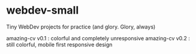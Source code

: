 # webdev-small
Tiny WebDev projects for practice (and glory. Glory, always)

amazing-cv v0.1 : colorful and completely unresponsive
amazing-cv v0.2 : still colorful, mobile first responsive design
